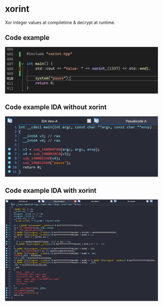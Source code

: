 # xorint
Xor integer values at compiletime &amp; decrypt at runtime.

## Code example
![code](https://github.com/suspex0/xorint/blob/main/code.PNG?raw=true)

## Code example IDA without xorint
![normal](https://github.com/suspex0/xorint/blob/main/normal.PNG?raw=true)

## Code example IDA with xorint
![xored](https://github.com/suspex0/xorint/blob/main/xorint.PNG?raw=true)
